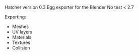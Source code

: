 Hatcher version 0.3
Egg exporter for the Blender No test < 2.7

Exporting:
- Meshes
- UV layers
- Materials
- Textures
- Collision 
